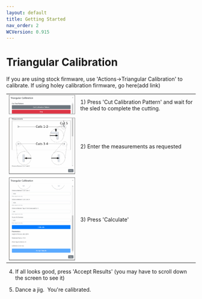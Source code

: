 ```yaml
---
layout: default
title: Getting Started
nav_order: 2
WCVersion: 0.915
---
```

# Triangular Calibration

If you are using stock firmware, use 'Actions->Triangular Calibration' to calibrate.  If using holey calibration firmware, go here(add link)



| | |
|---|---|
|![Cut Pattern](../assets/triangularCalibration/cutPattern.png)   |   1) Press 'Cut Calibration Pattern' and wait for the sled to complete the cutting.|
|![Enter Measurements](../assets/triangularCalibration/measurements.png)   |   2) Enter the measurements as requested |
|![Enter Measurements](../assets/triangularCalibration/enterMeasurements.png)   |   3) Press 'Calculate'|

4) If all looks good, press 'Accept Results' (you may have to scroll down the screen to see it)

5) Dance a jig.  You're calibrated.
